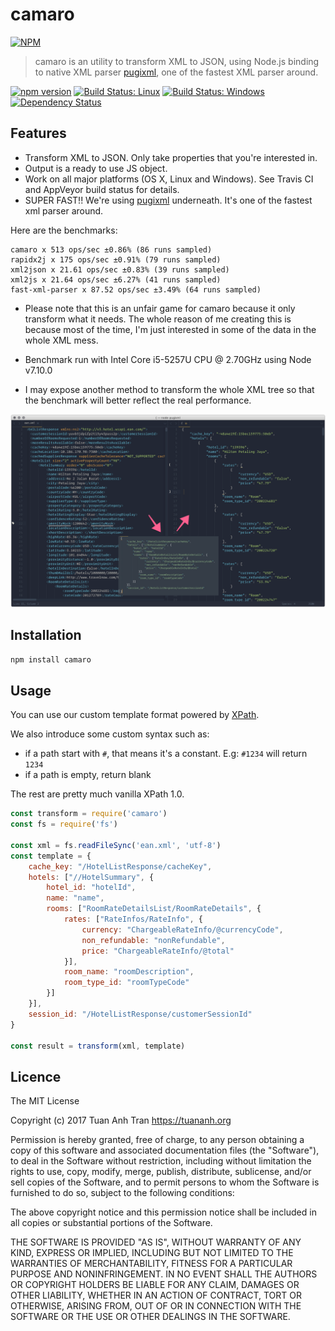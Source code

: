 # camaro

[![NPM](https://nodei.co/npm/camaro.png)](https://npmjs.org/package/camaro)

> camaro is an utility to transform XML to JSON, using Node.js binding to native XML parser [pugixml](http://pugixml.org/), one of the fastest XML parser around.

[![npm version](https://badge.fury.io/js/camaro.svg)](https://badge.fury.io/js/camaro)
[![Build Status: Linux](https://travis-ci.org/tuananh/camaro.svg?branch=master)](https://travis-ci.org/tuananh/camaro)
[![Build Status: Windows](https://ci.appveyor.com/api/projects/status/2jqxopf614tvwl7o/branch/master?svg=true)](https://ci.appveyor.com/project/tuananh/camaro)
[![Dependency Status](https://dependencyci.com/github/tuananh/camaro/badge)](https://dependencyci.com/github/tuananh/camaro)

## Features

* Transform XML to JSON. Only take properties that you're interested in.
* Output is a ready to use JS object.
* Work on all major platforms (OS X, Linux and Windows). See Travis CI and AppVeyor build status for details.
* SUPER FAST!! We're using [pugixml](http://pugixml.org/) underneath. It's one of the fastest xml parser around.

Here are the benchmarks:

```
camaro x 513 ops/sec ±0.86% (86 runs sampled)
rapidx2j x 175 ops/sec ±0.91% (79 runs sampled)
xml2json x 21.61 ops/sec ±0.83% (39 runs sampled)
xml2js x 21.64 ops/sec ±6.27% (41 runs sampled)
fast-xml-parser x 87.52 ops/sec ±3.49% (64 runs sampled)
``` 

* Please note that this is an unfair game for camaro because it only transform what it needs.
The whole reason of me creating this is because most of the time, I'm just interested in some of the data in the whole XML mess.

* Benchmark run with Intel Core i5-5257U CPU @ 2.70GHz using Node v7.10.0

* I may expose another method to transform the whole XML tree so that the benchmark will better reflect the real performance.

![intro](intro.png)

## Installation

```sh
npm install camaro
```

## Usage

You can use our custom template format powered by [XPath](https://developer.mozilla.org/en-US/docs/Web/XPath).

We also introduce some custom syntax such as:

* if a path start with `#`, that means it's a constant. E.g: `#1234` will return `1234`
* if a path is empty, return blank

The rest are pretty much vanilla XPath 1.0.


```js
const transform = require('camaro')
const fs = require('fs')

const xml = fs.readFileSync('ean.xml', 'utf-8')
const template = {
    cache_key: "/HotelListResponse/cacheKey",
    hotels: ["//HotelSummary", {
        hotel_id: "hotelId",
        name: "name",
        rooms: ["RoomRateDetailsList/RoomRateDetails", {
            rates: ["RateInfos/RateInfo", {
                currency: "ChargeableRateInfo/@currencyCode",
                non_refundable: "nonRefundable",
                price: "ChargeableRateInfo/@total"
            }],
            room_name: "roomDescription",
            room_type_id: "roomTypeCode"
        }]
    }],
    session_id: "/HotelListResponse/customerSessionId"
}

const result = transform(xml, template)
```

## Licence

The MIT License

Copyright (c) 2017 Tuan Anh Tran https://tuananh.org

Permission is hereby granted, free of charge, to any person obtaining a copy
of this software and associated documentation files (the "Software"), to deal
in the Software without restriction, including without limitation the rights
to use, copy, modify, merge, publish, distribute, sublicense, and/or sell
copies of the Software, and to permit persons to whom the Software is
furnished to do so, subject to the following conditions:

The above copyright notice and this permission notice shall be included in
all copies or substantial portions of the Software.

THE SOFTWARE IS PROVIDED "AS IS", WITHOUT WARRANTY OF ANY KIND, EXPRESS OR
IMPLIED, INCLUDING BUT NOT LIMITED TO THE WARRANTIES OF MERCHANTABILITY,
FITNESS FOR A PARTICULAR PURPOSE AND NONINFRINGEMENT. IN NO EVENT SHALL THE
AUTHORS OR COPYRIGHT HOLDERS BE LIABLE FOR ANY CLAIM, DAMAGES OR OTHER
LIABILITY, WHETHER IN AN ACTION OF CONTRACT, TORT OR OTHERWISE, ARISING FROM,
OUT OF OR IN CONNECTION WITH THE SOFTWARE OR THE USE OR OTHER DEALINGS IN
THE SOFTWARE.